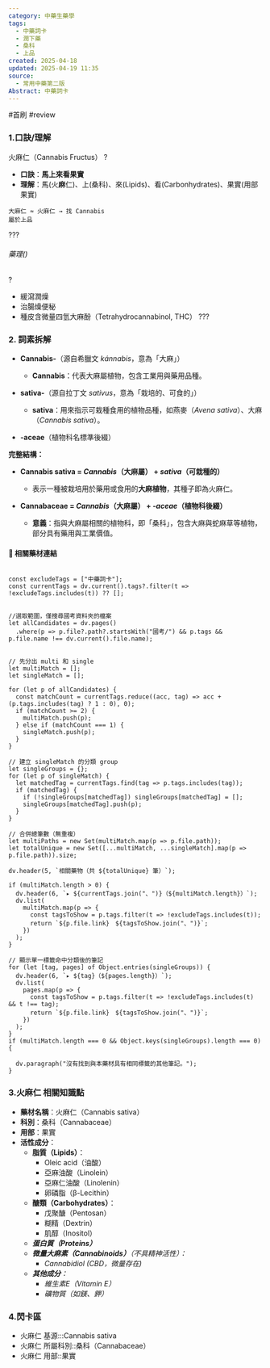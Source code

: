 ```yaml
---
category: 中藥生藥學
tags:
  - 中藥詞卡
  - 潤下藥
  - 桑科
  - 上品
created: 2025-04-18
updated: 2025-04-19 11:35
source:
  - 常用中藥第二版
Abstract: 中藥詞卡
---
```


#首刷 #review

### 1.口訣/理解
火麻仁（Cannabis Fructus）
?
- **口訣**：**馬上來看果實**
- **理解**：馬(火**麻**仁)、上(桑科)、來(Lipids)、看(Carbonhydrates)、果實(用部果實)
> 
	大麻仁 ≈ 火麻仁 → 找 Cannabis
	屬於上品

???

###### 藥理()
?
- 緩瀉潤燥  
- 治腸燥便秘  
- 種皮含微量四氫大麻酚（Tetrahydrocannabinol, THC）
???




### 2. 詞素拆解

- **Cannabis-**（源自希臘文 *kánnabis*，意為「大麻」）
  - **Cannabis**：代表大麻屬植物，包含工業用與藥用品種。
  
- **sativa-**（源自拉丁文 *sativus*，意為「栽培的、可食的」）
  - **sativa**：用來指示可栽種食用的植物品種，如燕麥（*Avena sativa*）、大麻（*Cannabis sativa*）。

- **-aceae**（植物科名標準後綴）


**完整結構：**

- **Cannabis sativa = *Cannabis*（大麻屬） + *sativa*（可栽種的）**
  - 表示一種被栽培用於藥用或食用的**大麻植物**，其種子即為火麻仁。

- **Cannabaceae = *Cannabis*（大麻屬） + *-aceae*（植物科後綴）**
  - **意義**：指與大麻屬相關的植物科，即「桑科」，包含大麻與蛇麻草等植物，部分具有藥用與工業價值。



#### 📌 相關藥材連結

```dataviewjs

const excludeTags = ["中藥詞卡"];
const currentTags = dv.current().tags?.filter(t => !excludeTags.includes(t)) ?? [];


//選取範圍，僅搜尋國考資料夾的檔案
let allCandidates = dv.pages()
  .where(p => p.file?.path?.startsWith("國考/") && p.tags && p.file.name !== dv.current().file.name);


// 先分出 multi 和 single
let multiMatch = [];
let singleMatch = [];

for (let p of allCandidates) {
  const matchCount = currentTags.reduce((acc, tag) => acc + (p.tags.includes(tag) ? 1 : 0), 0);
  if (matchCount >= 2) {
    multiMatch.push(p);
  } else if (matchCount === 1) {
    singleMatch.push(p);
  }
}

// 建立 singleMatch 的分類 group
let singleGroups = {};
for (let p of singleMatch) {
  let matchedTag = currentTags.find(tag => p.tags.includes(tag));
  if (matchedTag) {
    if (!singleGroups[matchedTag]) singleGroups[matchedTag] = [];
    singleGroups[matchedTag].push(p);
  }
}

// 合併總筆數（無重複）
let multiPaths = new Set(multiMatch.map(p => p.file.path));
let totalUnique = new Set([...multiMatch, ...singleMatch].map(p => p.file.path)).size;

dv.header(5, `相關藥物（共 ${totalUnique} 筆）`);

if (multiMatch.length > 0) {
  dv.header(6, `▸ ${currentTags.join("、")}（${multiMatch.length}）`);
  dv.list(
    multiMatch.map(p => {
      const tagsToShow = p.tags.filter(t => !excludeTags.includes(t));
      return `${p.file.link}　${tagsToShow.join("、")}`;
    })
  );
}

// 顯示單一標籤命中分類後的筆記
for (let [tag, pages] of Object.entries(singleGroups)) {
  dv.header(6, `▸ ${tag}（${pages.length}）`);
  dv.list(
    pages.map(p => {
      const tagsToShow = p.tags.filter(t => !excludeTags.includes(t) && t !== tag);
      return `${p.file.link}　${tagsToShow.join("、")}`;
    })
  );
}
if (multiMatch.length === 0 && Object.keys(singleGroups).length === 0) {

  dv.paragraph("沒有找到與本藥材具有相同標籤的其他筆記。");
}
````

### 3.火麻仁 相關知識點
- **藥材名稱**：火麻仁（Cannabis sativa）
- **科別**：桑科（Cannabaceae）
- **用部**：果實
- **活性成分**：
  - **脂質（Lipids）**：
    - Oleic acid（油酸）
    - 亞麻油酸（Linolein）
    - 亞麻仁油酸（Linolenin）
    - 卵磷脂（β-Lecithin）  
  - **醣類（Carbohydrates）**：
    - 戊聚醣（Pentosan）
    - 糊精（Dextrin）
    - 肌醇（Inositol）
  - ***蛋白質（Proteins）***
  - ***微量大麻素（Cannabinoids）**（不具精神活性）：*
    - *Cannabidiol (CBD，微量存在)*
  - ***其他成分**：*
    - *維生素E（Vitamin E）*
    - *礦物質（如鎂、鉀）*


### 4.閃卡區

- 火麻仁 基源:::Cannabis sativa
- 火麻仁 所屬科別::桑科（Cannabaceae）
- 火麻仁 用部::果實



